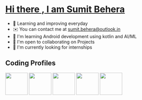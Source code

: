 # <a href="https://www.linkedin.com/in/sumit-behera-24a52b258/"> Hi there , I am Sumit Behera </a>

*   📖  Learning and improving everyday
*   ✉️  You can contact me at [sumit.behera@outlook.in](mailto:sumit.behera@outlook.in)
*   🧠  I'm learning Android development using kotlin and AI/ML
*   🤝  I'm open to collaborating on Projects
*   👀  I'm currently looking for internships 

## Coding Profiles

<div display: flex;
  flex-wrap: wrap;
  padding: 0 4px;>
<a href= "https://leetcode.com/sumitbehera1508/" ><img src="https://user-images.githubusercontent.com/100491275/272063890-f1a4a6e6-7891-458a-b882-e6b5e16ffd4b.png" height = "70"/></a>
<a href = "https://auth.geeksforgeeks.org/user/sumitbehera1508"><img src="https://user-images.githubusercontent.com/100491275/272065379-2300529c-0ef1-4f6d-8987-3313c99aec72.png" height = "70"/></a>
<a href = "https://www.hackerrank.com/sumitbehera1508"><img src="https://user-images.githubusercontent.com/100491275/272063867-1417f6c8-f079-4d1b-9a7e-efe0acda3c50.png" height = "70" /></a> 
<a href= "https://www.codingninjas.com/studio/profile/sumitbehera1508"><img src="https://user-images.githubusercontent.com/100491275/272065313-acc02e1c-caf4-4d06-aba6-22c2f7062081.png" height = "70"/></a>
<a href= "https://www.salesforce.com/trailblazer/sbehera1508"><img src="https://user-images.githubusercontent.com/100491275/272063837-1d67f0ad-b9cd-4764-a0fb-11c3743794b8.png" height = "70"/> </a>
</div>


<!---

sumitbehera1508/sumitbehera1508 is a ✨ special ✨ repository because its `README.md` (this file) appears on your GitHub profile.
You can click the Preview link to take a look at your changes.
--->
